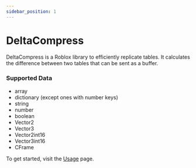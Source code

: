 ```yaml
---
sidebar_position: 1
---
```


# DeltaCompress
DeltaCompress is a Roblox library to efficiently replicate tables. It calculates the difference between two tables that can be sent as a buffer.

### Supported Data
- array
- dictionary (except ones with number keys)
- string
- number
- boolean
- Vector2
- Vector3
- Vector2int16
- Vector3int16
- CFrame

To get started, visit the [Usage](/docs/Usage) page.
